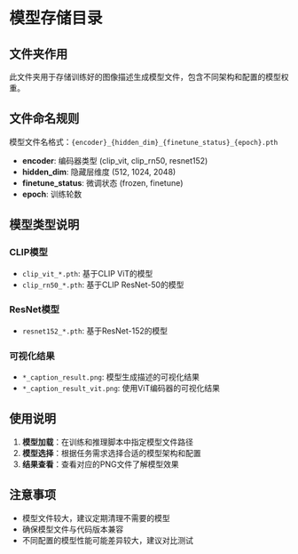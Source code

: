 # 模型存储目录

## 文件夹作用

此文件夹用于存储训练好的图像描述生成模型文件，包含不同架构和配置的模型权重。

## 文件命名规则

模型文件名格式：`{encoder}_{hidden_dim}_{finetune_status}_{epoch}.pth`

- **encoder**: 编码器类型 (clip_vit, clip_rn50, resnet152)
- **hidden_dim**: 隐藏层维度 (512, 1024, 2048)
- **finetune_status**: 微调状态 (frozen, finetune)
- **epoch**: 训练轮数

## 模型类型说明

### CLIP模型
- `clip_vit_*.pth`: 基于CLIP ViT的模型
- `clip_rn50_*.pth`: 基于CLIP ResNet-50的模型

### ResNet模型
- `resnet152_*.pth`: 基于ResNet-152的模型

### 可视化结果
- `*_caption_result.png`: 模型生成描述的可视化结果
- `*_caption_result_vit.png`: 使用ViT编码器的可视化结果

## 使用说明

1. **模型加载**：在训练和推理脚本中指定模型文件路径
2. **模型选择**：根据任务需求选择合适的模型架构和配置
3. **结果查看**：查看对应的PNG文件了解模型效果

## 注意事项

- 模型文件较大，建议定期清理不需要的模型
- 确保模型文件与代码版本兼容
- 不同配置的模型性能可能差异较大，建议对比测试 